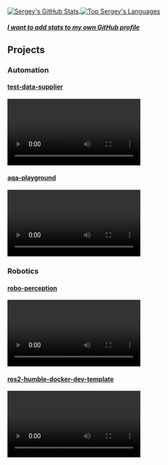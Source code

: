 <a target="_blank" href="https://github.com/sskorol">
  <img alt="Sergey's GitHub Stats" align="center" src="https://github-readme-stats.vercel.app/api/?username=sskorol&count_private=true&show_icons=true&theme=prussian&custom_title=GitHub%20Profile%20Summary&include_all_commits=true&hide_border=true&hide_rank=true" />
</a>
<a target="_blank" href="https://github.com/sskorol?tab=repositories&q=&type=public">
  <img alt="Top Sergey's Languages" align="center" src="https://github-readme-stats.vercel.app/api/top-langs/?username=sskorol&theme=prussian&layout=compact&hide_border=true&custom_title=Top%20Languages&langs_count=8" />
</a>

##### <a target="_blank" href="https://github.com/anuraghazra/github-readme-stats">I want to add stats to my own GitHub profile</a>

## Projects

### Automation

#### [test-data-supplier](https://github.com/sskorol/test-data-supplier)

<div><video src="https://github.com/sskorol/sskorol/assets/6638780/8a11ad45-10a8-4e60-8d79-dbb723137762"/></div>

#### [aqa-playground]([https://github.com/sskorol/test-data-supplier](https://github.com/sskorol/aqa-playground))

<video src="https://github.com/sskorol/aqa-playground/assets/6638780/887f3b92-4558-4ffe-a35b-127037bfb73a"></video>

### Robotics

#### [robo-perception](https://github.com/WaverleySoftware/robo-perception)
<div><video src="https://github.com/sskorol/sskorol/assets/6638780/a86c4278-6f1b-445e-8884-19074634db3c"/></div>

#### [ros2-humble-docker-dev-template](https://github.com/sskorol/ros2-humble-docker-dev-template)

<div><video src="https://github.com/sskorol/sskorol/assets/6638780/d07eac90-92b4-4c0c-9006-48925c4df26b"/></div>
